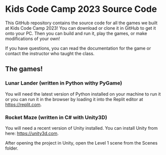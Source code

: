 # Kids Code Camp 2023 Source Code
This GitHub repository contains the source code for all the games we built at Kids Code Camp 2023!  You can download or clone it in GitHub to get it onto your PC.  Then you can build and run it, play the games, or make modifications of your own!

If you have questions, you can read the documentation for the game or contact the instructor who taught the class.

## The games!

### Lunar Lander (written in Python withy PyGame)
You will need the latest version of Python installed on your machine to run it or you can run it in the browser by loading it into the Replit editor at https://replit.com.

### Rocket Maze (written in C# with Unity3D)
You will need a recent version of Unity installed. You can install Unity from here: https://unity3d.com.

After opening the project in Unity, open the Level 1 scene from the Scenes folder.
